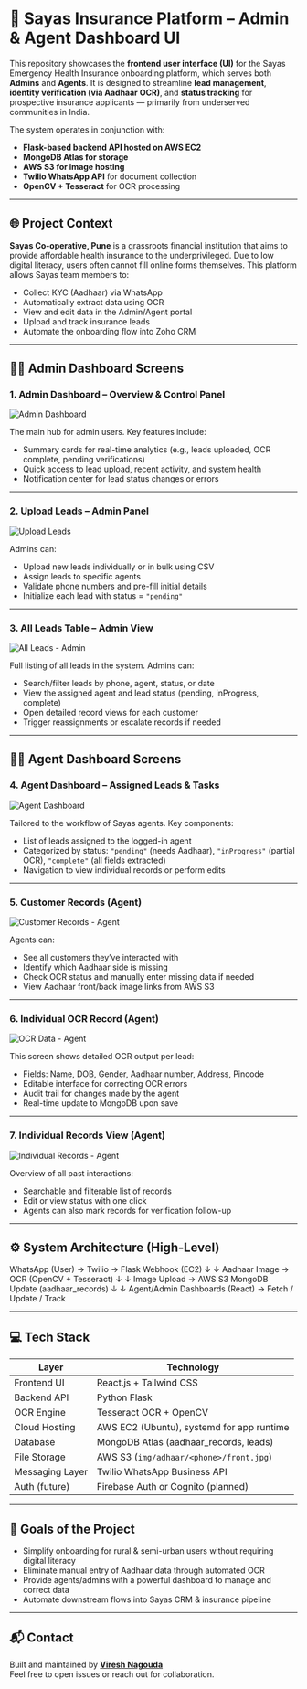 # 🧾 Sayas Insurance Platform – Admin & Agent Dashboard UI

This repository showcases the **frontend user interface (UI)** for the Sayas Emergency Health Insurance onboarding platform, which serves both **Admins** and **Agents**. It is designed to streamline **lead management**, **identity verification (via Aadhaar OCR)**, and **status tracking** for prospective insurance applicants — primarily from underserved communities in India.

The system operates in conjunction with:

- **Flask-based backend API hosted on AWS EC2**
- **MongoDB Atlas for storage**
- **AWS S3 for image hosting**
- **Twilio WhatsApp API** for document collection
- **OpenCV + Tesseract** for OCR processing

---

## 🌐 Project Context

**Sayas Co-operative, Pune** is a grassroots financial institution that aims to provide affordable health insurance to the underprivileged. Due to low digital literacy, users often cannot fill online forms themselves. This platform allows Sayas team members to:

- Collect KYC (Aadhaar) via WhatsApp
- Automatically extract data using OCR
- View and edit data in the Admin/Agent portal
- Upload and track insurance leads
- Automate the onboarding flow into Zoho CRM

---

## 🧑‍💼 Admin Dashboard Screens

### 1. Admin Dashboard – Overview & Control Panel

![Admin Dashboard](images/admin%20dashboard.png)

The main hub for admin users. Key features include:

- Summary cards for real-time analytics (e.g., leads uploaded, OCR complete, pending verifications)
- Quick access to lead upload, recent activity, and system health
- Notification center for lead status changes or errors

---

### 2. Upload Leads – Admin Panel

![Upload Leads](images/upload%20leads%20admin.png)

Admins can:

- Upload new leads individually or in bulk using CSV
- Assign leads to specific agents
- Validate phone numbers and pre-fill initial details
- Initialize each lead with status = `"pending"`

---

### 3. All Leads Table – Admin View

![All Leads - Admin](images/all%20leads%20admin.png)

Full listing of all leads in the system. Admins can:

- Search/filter leads by phone, agent, status, or date
- View the assigned agent and lead status (pending, inProgress, complete)
- Open detailed record views for each customer
- Trigger reassignments or escalate records if needed

---

## 🧑‍🔧 Agent Dashboard Screens

### 4. Agent Dashboard – Assigned Leads & Tasks

![Agent Dashboard](images/agent%20dashboard.png)

Tailored to the workflow of Sayas agents. Key components:

- List of leads assigned to the logged-in agent
- Categorized by status: `"pending"` (needs Aadhaar), `"inProgress"` (partial OCR), `"complete"` (all fields extracted)
- Navigation to view individual records or perform edits

---

### 5. Customer Records (Agent)

![Customer Records - Agent](images/customer%20records%20agent.png)

Agents can:

- See all customers they’ve interacted with
- Identify which Aadhaar side is missing
- Check OCR status and manually enter missing data if needed
- View Aadhaar front/back image links from AWS S3

---

### 6. Individual OCR Record (Agent)

![OCR Data - Agent](images/indidual%20record%20ocr%20data%20agent.png)

This screen shows detailed OCR output per lead:

- Fields: Name, DOB, Gender, Aadhaar number, Address, Pincode
- Editable interface for correcting OCR errors
- Audit trail for changes made by the agent
- Real-time update to MongoDB upon save

---

### 7. Individual Records View (Agent)

![Individual Records - Agent](images/individual%20records%20agent.png)

Overview of all past interactions:

- Searchable and filterable list of records
- Edit or view status with one click
- Agents can also mark records for verification follow-up

---

## ⚙️ System Architecture (High-Level)

WhatsApp (User) → Twilio → Flask Webhook (EC2)
↓ ↓
Aadhaar Image → OCR (OpenCV + Tesseract)
↓ ↓
Image Upload → AWS S3 MongoDB Update (aadhaar_records)
↓ ↓
Agent/Admin Dashboards (React) → Fetch / Update / Track

---

## 💻 Tech Stack

| Layer           | Technology                                |
| --------------- | ----------------------------------------- |
| Frontend UI     | React.js + Tailwind CSS                   |
| Backend API     | Python Flask                              |
| OCR Engine      | Tesseract OCR + OpenCV                    |
| Cloud Hosting   | AWS EC2 (Ubuntu), systemd for app runtime |
| Database        | MongoDB Atlas (aadhaar_records, leads)    |
| File Storage    | AWS S3 (`img/adhaar/<phone>/front.jpg`)   |
| Messaging Layer | Twilio WhatsApp Business API              |
| Auth (future)   | Firebase Auth or Cognito (planned)        |

---

## 🎯 Goals of the Project

- Simplify onboarding for rural & semi-urban users without requiring digital literacy
- Eliminate manual entry of Aadhaar data through automated OCR
- Provide agents/admins with a powerful dashboard to manage and correct data
- Automate downstream flows into Sayas CRM & insurance pipeline

---

## 📬 Contact

Built and maintained by [**Viresh Nagouda**](mailto:vnagouda@gmail.com)  
Feel free to open issues or reach out for collaboration.

